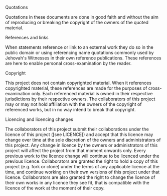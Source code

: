 Quotations

Quotations in these documents are done in good faith and without the aim
of reproducing or breaking the copyright of the owners of the quoted material.

References and links

When statements reference or link to an external work they do so in the public
domain or using referencing name quotations commonly used by Jehovah's Witnesses
in their own reference publications. These references are here to enable personal
cross-examination by the reader.

Copyright

This project does not contain copyrighted material. When it references copyrighted
material, these references are made for the purposes of cross-examination only. Each
referenced material is owned in their respective jurisdictions by their respective
owners. The collaborators of this project may or may not hold affiliation with the
owners of the copyright of referenced works, but in no way intend to break that
copyright.

Licencing and licencing changes

The collaborators of this project submit their collaborations under the licence of this
project ([see LICENCE]) and accept that this licence may change over time at the sole
discretion of the owners and administrators of this project. Any change in licence by
the owners or administrators of this project will affect the project from that moment
onwards only. Every previous work to the licence change will continue to be licenced
under the previous licence. Collaborators are granted the right to hold a copy of this
project (e.g. fork or clone) under the terms of any applicable licence at the time,
and continue working on their own versions of this project under that licence. Collaborators
are also granted the right to change the licence of their own works in any licence they
see fit, that is compatible with the licence of the work at the moment of their copy.
